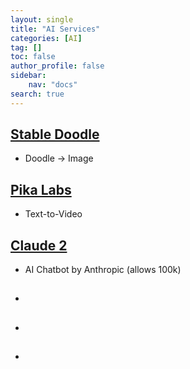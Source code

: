 ```yaml
---
layout: single
title: "AI Services"
categories: [AI]
tag: []
toc: false
author_profile: false
sidebar:
    nav: "docs"
search: true
---
```


## [Stable Doodle](https://clipdrop.co/stable-doodle)
- Doodle -> Image 

## [Pika Labs](https://www.pika.art/demo)
- Text-to-Video

## [Claude 2](https://claude.ai/login)
- AI Chatbot by Anthropic (allows 100k)

## []()
- 
## []()
- 
## []()
- 